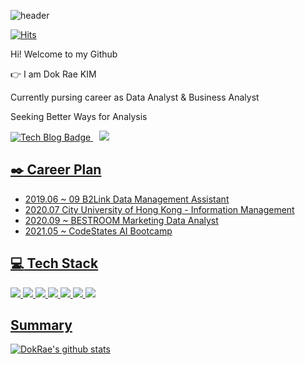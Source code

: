 ![header](https://capsule-render.vercel.app/api?type=Waving&color=00AEFF&height=200&section=header&text=&fontColor=090707&fontAlignX=45&fontAlignY=65&fontSize=80)


[![Hits](https://https://github.com/kyle5221/kyle5221/blob/main/README.md/api/count/incr/badge.svg?url=https%3A%2F%2Fgithub.com%2Fgjbae1212%2Fhit-counter&count_bg=%230C00E3&title_bg=%2300C5FF&icon=&icon_color=%23E7E7E7&title=hits&edge_flat=false)](https://github.com/kyle5221/kyle5221/blob/main/README.md)

Hi! Welcome to my Github </h3> 

👉 I am Dok Rae KIM <br>
</p>
Currently pursing career as Data Analyst & Business Analyst
</p>
Seeking Better Ways for Analysis
</p>

[![Tech Blog Badge](http://img.shields.io/badge/-Tech%20blog-black?style=flat-square&logo=github&link=https://kyle5221.github.io/)](https://kyle5221.github.io/)<a href="https://kyle5221@gmail.com">
    <img src="http://img.shields.io/badge/Gmail-EA4335?style=flat&logo=Gmail&logoColor=white&link=https://kyle5221@gmail.com"
        style="height : auto; margin-left : 10px; margin-right : 10px;"/>
    

## :black_nib: Career Plan 
    
- 2019.06 ~ 09 B2Link Data Management Assistant
- 2020.07      City University of Hong Kong - Information Management
- 2020.09 ~    BESTROOM Marketing Data Analyst  
- 2021.05 ~    CodeStates AI Bootcamp

## :computer: Tech Stack

<img src="https://img.shields.io/badge/Python-3776AB?style=flat-square&logo=Python&logoColor=white"/>  <img src="https://img.shields.io/badge/pandas-150458?style=flat-square&logo=pandas&logoColor=white"/>  <img src="https://img.shields.io/badge/Colab-F9AB00?style=flat-square&logo=Google-Colab&logoColor=white"/> <img src="https://img.shields.io/badge/Jupyter-F37626?style=flat-square&logo=Jupyter&logoColor=white"/>  <img src="https://img.shields.io/badge/MySQL-4479A1?style=flat-square&logo=MySQL&logoColor=white"/> <img src="https://img.shields.io/badge/-JAVA-orange"/> <img src="https://img.shields.io/badge/-JAVASCRIPT-yellow"/>
 
    
## Summary
[![DokRae's github stats](https://github-readme-stats.vercel.app/api?username=kyle5221)](https://github.com/anuraghazra/github-readme-stats)

